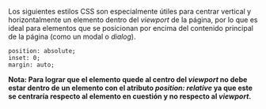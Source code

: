 Los siguientes estilos CSS son especialmente útiles para centrar vertical y horizontalmente un elemento dentro del *viewport* de la página, por lo que es ideal para elementos que se posicionan por encima del contenido principal de la página (como un modal o *dialog*).

```
position: absolute;
inset: 0;
margin: auto;
```

**Nota: Para lograr que el elemento quede al centro del *viewport* no debe estar dentro de un elemento con el atributo *position: relative* ya que este se centraría respecto al elemento en cuestión y no respecto al *viewport*.**